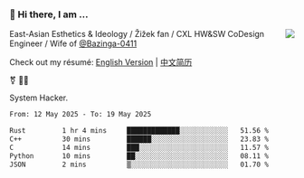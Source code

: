 ### 👋 Hi there, I am ...

<img align="right" src="https://github-readme-stats.vercel.app/api?username=vickiegpt&show_icons=true&icon_color=0366d6&bg_color=ffffff&hide_title=true" />

East-Asian Esthetics & Ideology / Žižek fan / CXL HW&SW CoDesign Engineer / Wife of [@Bazinga-0411](https://bazinga-0411.github.io/)

Check out my résumé: [English Version](http://asplos.dev/) | [中文简历](http://asplos.dev/CN.html)

⚧️ 
🏳️‍⚧️ 

System Hacker.


<!--START_SECTION:waka-->

```txt
From: 12 May 2025 - To: 19 May 2025

Rust         1 hr 4 mins     █████████████░░░░░░░░░░░░   51.56 %
C++          30 mins         ██████░░░░░░░░░░░░░░░░░░░   23.83 %
C            14 mins         ███░░░░░░░░░░░░░░░░░░░░░░   11.57 %
Python       10 mins         ██░░░░░░░░░░░░░░░░░░░░░░░   08.11 %
JSON         2 mins          ▒░░░░░░░░░░░░░░░░░░░░░░░░   01.70 %
```

<!--END_SECTION:waka-->
